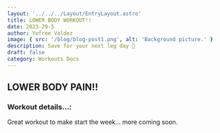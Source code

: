 ```yaml
---
layout: '../../../Layout/EntryLayout.astro'
title: LOWER BODY WORKOUT!!
date: 2023-29-5
author: Yefree Valdez
image: { src: '/blog/blog-post1.png', alt: 'Background picture.' }
description: Save for your next leg day 🤝
draft: false
category: Workouts Docs
---
```


## LOWER BODY PAIN!!

### Workout details…:

Great workout to make start the week... more coming soon.
